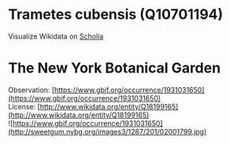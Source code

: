 
Trametes cubensis (Q10701194)
=============================
  
Visualize Wikidata on [Scholia](https://scholia.toolforge.org/taxon/Q10701194)
# The New York Botanical Garden
  
Observation: [https://www.gbif.org/occurrence/1931031650](https://www.gbif.org/occurrence/1931031650)  
License: [http://www.wikidata.org/entity/Q18199165](http://www.wikidata.org/entity/Q18199165)  
![https://www.gbif.org/occurrence/1931031650](http://sweetgum.nybg.org/images3/1287/201/02001799.jpg)